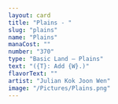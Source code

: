 ```yaml
---
layout: card
title: "Plains - "
slug: "plains"
name: "Plains"
manaCost: ""
number: "370"
type: "Basic Land — Plains"
text: "({T}: Add {W}.)"
flavorText: ""
artist: "Julian Kok Joon Wen"
image: "/Pictures/Plains.png"
---
```


